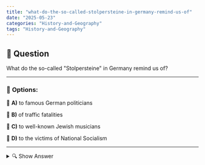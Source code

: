 ```yaml
---
title: "what-do-the-so-called-stolpersteine-in-germany-remind-us-of"
date: "2025-05-23"
categories: "History-and-Geography"
tags: "History-and-Geography"
---
```


## 📌 **Question**

What do the so-called "Stolpersteine" in Germany remind us of?



---

### 📝 **Options:**

🔘 **A)** to famous German politicians

🔘 **B)** of traffic fatalities

🔘 **C)** to well-known Jewish musicians

🔘 **D)** to the victims of National Socialism

---

<details>
  <summary>🔍 Show Answer</summary>

  <p>
💡  <b>Correct Answer:</b>  d
  </p>
  <p>
    📖<b>Explanation:</b>
    
  </p>
</details>
